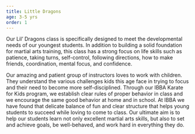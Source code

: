 ```yaml
---
title: Little Dragons
age: 3-5 yrs
order: 1
---
```



Our Lil’ Dragons class is specifically designed to meet the developmental needs of our youngest students. In addition to building a solid foundation for martial arts training, this class has a strong focus on life skills such as patience, taking turns, self-control, following directions, how to make friends, coordination, mental focus, and confidence.

Our amazing and patient group of instructors loves to work with children. They understand the various challenges kids this age face in trying to focus and their need to become more self-disciplined. Through our IBBA Karate for Kids program, we establish clear rules of proper behavior in class and we encourage the same good behavior at home and in school. At IBBA we have found that delicate balance of fun and clear structure that helps young students to succeed while loving to come to class. Our ultimate aim is to help our students learn not only excellent martial arts skills, but also to set and achieve goals, be well-behaved, and work hard in everything they do.